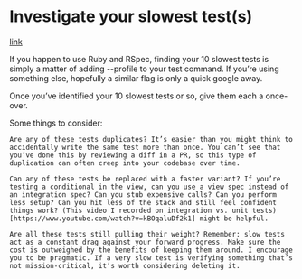 # Investigate your slowest test(s)

[link](https://forum.codequalitychallenge.com/t/day-10-investigate-your-slowest-test-s/814)

If you happen to use Ruby and RSpec, finding your 10 slowest tests is simply a matter of adding --profile to your test command. If you’re using something else, hopefully a similar flag is only a quick google away.

Once you’ve identified your 10 slowest tests or so, give them each a once-over.

Some things to consider:

    Are any of these tests duplicates? It’s easier than you might think to accidentally write the same test more than once. You can’t see that you’ve done this by reviewing a diff in a PR, so this type of duplication can often creep into your codebase over time.

    Can any of these tests be replaced with a faster variant? If you’re testing a conditional in the view, can you use a view spec instead of an integration spec? Can you stub expensive calls? Can you perform less setup? Can you hit less of the stack and still feel confident things work? (This video I recorded on integration vs. unit tests)[https://www.youtube.com/watch?v=kBOqaluDf2k1] might be helpful.

    Are all these tests still pulling their weight? Remember: slow tests act as a constant drag against your forward progress. Make sure the cost is outweighed by the benefits of keeping them around. I encourage you to be pragmatic. If a very slow test is verifying something that’s not mission-critical, it’s worth considering deleting it.

